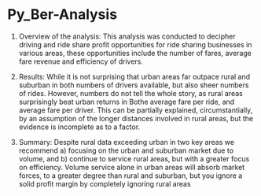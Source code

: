 # Py_Ber-Analysis

1. Overview of the analysis:
    This analysis was conducted to decipher driving and ride share profit opportunities for ride sharing businesses in various areas, these opportunities include the number of fares, average fare revenue and efficiency of drivers. 

2. Results:
     While it is not surprising that urban areas far outpace rural and suburban in both numbers of drivers available, but also sheer numbers of rides. However, numbers do not tell the whole story, as rural areas surprisingly beat urban returns in Bothe average fare per ride, and average fare per driver. This can be partially explained, circumstantially, by an assumption of the longer distances involved in rural areas, but the evidence is incomplete as to a factor.
    
 3. Summary:
     Despite rural data exceeding urban in two key areas we recommend a) focusing on the urban and suburban market due to volume, and b) continue to service rural areas, but with a greater focus on efficiency. Volume service alone in urban areas will absorb market forces, to a greater degree than rural and suburban, but you ignore a solid profit margin by completely ignoring rural areas
